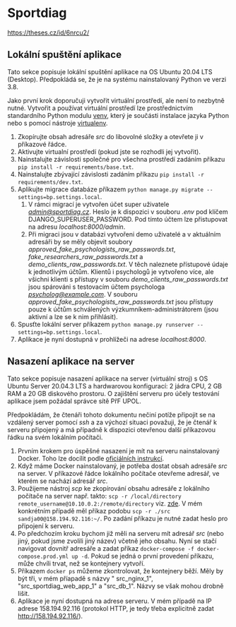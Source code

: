 # Sportdiag

https://theses.cz/id/6nrcu2/

## Lokální spuštění aplikace

Tato sekce popisuje lokální spuštění aplikace na OS Ubuntu 20.04 LTS (Desktop). Předpokládá se, že je na systému
nainstalovaný Python ve verzi 3.8.

Jako první krok doporučuji vytvořit virtuální prostředí, ale není to nezbytně
nutné. Vytvořit a používat virtuální prostředí lze prostřednictvím standardního Python
modulu [venv](https://docs.python.org/3.8/tutorial/venv.html), který je součásti instalace jazyka Python nebo
s pomocí nástroje [virtualenv](https://virtualenv.pypa.io/en/latest/index.html).

1. Zkopírujte obsah adresáře *src* do libovolné složky a otevřete ji v příkazové řádce.
2. Aktivujte virtualní prostředí (pokud jste se rozhodli jej vytvořit).
3. Nainstalujte závislosti společné pro všechna prostředí zadáním příkazu `pip install -r requirements/base.txt`.
4. Nainstalujte zbývající závislosti zadáním příkazu `pip install -r requirements/dev.txt`.
5. Aplikujte migrace databáze příkazem `python manage.py migrate --settings=bp.settings.local`.
    1. V rámci migrací je vytvořen účet super uživatele *admin@sportdiag.cz*. Heslo je k dispozici v souboru *.env* pod
       klíčem DJANGO_SUPERUSER_PASSWORD. Pod tímto účtem lze přistupovat na adresu *localhost:8000/admin*.
    2. Při migraci jsou v databázi vytvořeni demo uživatelé a v aktuálním adresáři by se měly objevit soubory
       *approved_fake_psychologists_raw_passwords.txt*, *fake_researchers_raw_passwords.txt* a
       *demo_clients_raw_passwords.txt*. V těch naleznete přístupové údaje k jednotlivým účtům. Klientů i psychologů je
       vytvořeno
       více, ale všichni klienti s přístupy v souboru *demo_clients_raw_passwords.txt* jsou spárováni s testovacím účtem
       psychologa *psycholog@example.com*. V souboru *approved_fake_psychologists_raw_passwords.txt* jsou přístupy pouze
       k účtům schválených výzkumníkem-administrátorem (jsou aktivní a lze se k nim přihlásit).
6. Spusťte lokální server příkazem `python manage.py runserver --settings=bp.settings.local`.
7. Aplikace je nyní dostupná v prohlížeči na adrese *localhost:8000*.

## Nasazení aplikace na server

Tato sekce popisuje nasazení aplikace na server (virtuální stroj) s OS Ubuntu Server 20.04.3 LTS a hardwarovou
konfigurací: 2 jádra CPU, 2 GB RAM a 20 GB diskového prostoru. O zajištění serveru pro účely testování aplikace jsem
požádal správce sítě PřF UPOL.

Předpokládám, že čtenáři tohoto dokumentu nečiní potíže připojit se na vzdálený server pomocí *ssh* a za výchozí situaci
považuji, že je čtenář k serveru připojený a má případně k dispozici otevřenou další příkazovou řádku na svém lokálním
počítači.

1. Prvním krokem pro úspěšné nasazení je mít na serveru nainstalovaný Docker. Toho lze docílit
   podle [oficiálních instrukcí](https://docs.docker.com/engine/install/ubuntu/).
2. Když máme Docker nainstalovaný, je potřeba dostat obsah adresáře *src* na server. V příkazové řádce lokálního
   počítače otevřeme adresář, ve kterém se nachází adresář *src*.
3. Použijeme nástroj *scp* ke zkopírování obsahu adresáře z lokálního počítače na server např.
   takto: `scp -r /local/directory remote_username@10.10.0.2:/remote/directory`
   viz. [zde](https://linuxize.com/post/how-to-use-scp-command-to-securely-transfer-files/#copy-a-local-file-to-a-remote-system-with-the-scp-command).
   V mém konkrétním případě měl příkaz podobu `scp -r ./src sandja00@158.194.92.116:~/`. Po zadání příkazu je nutné
   zadat heslo pro připojení k serveru.
4. Po předchozím kroku bychom již měli na serveru mít adresář *src* (nebo jiný, pokud jsme zvolili jiný název) včetně
   jeho obsahu. Nyní se stačí navigovat dovnitř adresáře a zadat
   příkaz `docker-compose -f docker-compose.prod.yml up -d`. Pokud se jedná o první provedení příkazu, může chvíli
   trvat, než se kontejnery vytvoří.
5. Příkazem `docker ps` můžeme zkontrolovat, že kontejnery běží. Měly by být tři, v mém příapadě s názvy "
   src_nginx_1", "src_sportdiag_web_app_1" a "src_db_1". Názvy se však mohou drobně lišit.
6. Aplikace je nyní dostupná na adrese serveru. V mém případě na IP adrese 158.194.92.116 (protokol HTTP,
   je tedy třeba explicitně zadat http://158.194.92.116/).
